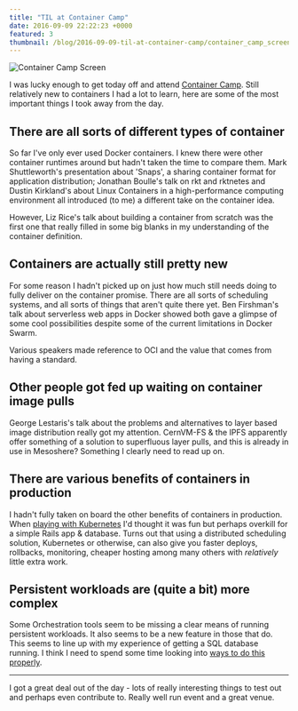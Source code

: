 ```yaml
---
title: "TIL at Container Camp"
date: 2016-09-09 22:22:23 +0000
featured: 3
thumbnail: /blog/2016-09-09-til-at-container-camp/container_camp_screen.jpg
---
```


![Container Camp Screen](/blog/2016-09-09-til-at-container-camp/container_camp_screen.jpg)

I was lucky enough to get today off and attend [Container Camp](https://container.camp/uk/2016/schedule). Still relatively new to containers I had a lot to learn, here are some of the most important things I took away from the day.

## There are all sorts of different types of container

So far I've only ever used Docker containers. I knew there were other container runtimes around but hadn't taken the time to compare them. Mark Shuttleworth's presentation about 'Snaps', a sharing container format for application distribution; Jonathan Boulle's talk on rkt and rktnetes and Dustin Kirkland's about Linux Containers in a high-performance computing environment all introduced (to me) a different take on the container idea.

However, Liz Rice's talk about building a container from scratch was the first one that really filled in some big blanks in my understanding of the container definition.

## Containers are actually still pretty new

For some reason I hadn't picked up on just how much still needs doing to fully deliver on the container promise. There are all sorts of scheduling systems, and all sorts of things that aren't quite there yet. Ben Firshman's talk about serverless web apps in Docker showed both gave a glimpse of some cool possibilities despite some of the current limitations in Docker Swarm.

Various speakers made reference to OCI and the value that comes from having a standard.

## Other people got fed up waiting on container image pulls

George Lestaris's talk about the problems and alternatives to layer based image distribution really got my attention. CernVM-FS & the IPFS apparently offer something of a solution to superfluous layer pulls, and this is already in use in Mesoshere? Something I clearly need to read up on.

## There are various benefits of containers in production

I hadn't fully taken on board the other benefits of containers in production. When [playing with Kubernetes](http://github.com/charlieegan3/kubernetes-examples) I'd thought it was fun but perhaps overkill for a simple Rails app & database. Turns out that using a distributed scheduling solution, Kubernetes or otherwise, can also give you faster deploys, rollbacks, monitoring, cheaper hosting among many others with _relatively_ little extra work.

## Persistent workloads are (quite a bit) more complex

Some Orchestration tools seem to be missing a clear means of running persistent workloads. It also seems to be a new feature in those that do. This seems to line up with my experience of getting a SQL database running. I think I need to spend some time looking into [ways to do this properly](http://blog.kubernetes.io/2016/09/creating-postgresql-cluster-using-helm.html).

***

I got a great deal out of the day - lots of really interesting things to test out and perhaps even contribute to. Really well run event and a great venue.
